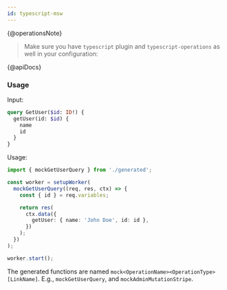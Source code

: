 ```yaml
---
id: typescript-msw
---
```


{@operationsNote}

> Make sure you have `typescript` plugin and `typescript-operations` as well in your configuration:

{@apiDocs}

### Usage

Input:

```graphql
query GetUser($id: ID!) {
  getUser(id: $id) {
    name
    id
  }
}
```

Usage:

```ts
import { mockGetUserQuery } from './generated';

const worker = setupWorker(
  mockGetUserQuery((req, res, ctx) => {
    const { id } = req.variables;

    return res(
      ctx.data({
        getUser: { name: 'John Doe', id: id },
      })
    );
  })
);

worker.start();
```

The generated functions are named `mock<OperationName><OperationType>[LinkName]`. E.g., `mockGetUserQuery`, and `mockAdminMutationStripe`.
